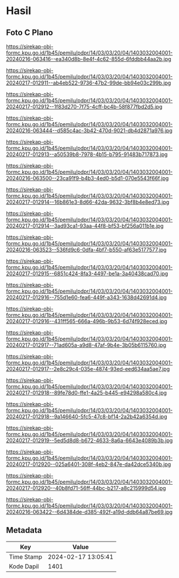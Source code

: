 # Hasil

## Foto C Plano

https://sirekap-obj-formc.kpu.go.id/1b45/pemilu/pdpr/14/03/03/20/04/1403032004001-20240216-063416--ea340d8b-8e4f-4c62-855d-6fddbb44aa2b.jpg

https://sirekap-obj-formc.kpu.go.id/1b45/pemilu/pdpr/14/03/03/20/04/1403032004001-20240217-012911--ab4eb522-9736-47b2-99de-bb94e03c299b.jpg

https://sirekap-obj-formc.kpu.go.id/1b45/pemilu/pdpr/14/03/03/20/04/1403032004001-20240217-012912--1f83d270-7f75-4cff-bc4b-58f877fbd2d5.jpg

https://sirekap-obj-formc.kpu.go.id/1b45/pemilu/pdpr/14/03/03/20/04/1403032004001-20240216-063444--d585c4ac-3b42-470d-9021-db4d2871a976.jpg

https://sirekap-obj-formc.kpu.go.id/1b45/pemilu/pdpr/14/03/03/20/04/1403032004001-20240217-012913--a50539b8-7978-4b15-b795-91483b717873.jpg

https://sirekap-obj-formc.kpu.go.id/1b45/pemilu/pdpr/14/03/03/20/04/1403032004001-20240216-063500--23ca91f9-b4b3-4ed0-b5d1-070e5543f66f.jpg

https://sirekap-obj-formc.kpu.go.id/1b45/pemilu/pdpr/14/03/03/20/04/1403032004001-20240217-012914--16b861e3-8d66-42da-9632-3bf8b4e8ed73.jpg

https://sirekap-obj-formc.kpu.go.id/1b45/pemilu/pdpr/14/03/03/20/04/1403032004001-20240217-012914--3ad93ca1-93aa-44f8-bf53-bf256a011b1e.jpg

https://sirekap-obj-formc.kpu.go.id/1b45/pemilu/pdpr/14/03/03/20/04/1403032004001-20240216-063523--536fd9c6-0dfa-4bf7-b550-af63e5177577.jpg

https://sirekap-obj-formc.kpu.go.id/1b45/pemilu/pdpr/14/03/03/20/04/1403032004001-20240217-012915--6851c424-8fa3-4497-be1a-3a40438cad70.jpg

https://sirekap-obj-formc.kpu.go.id/1b45/pemilu/pdpr/14/03/03/20/04/1403032004001-20240217-012916--755d1e60-fea6-449f-a343-1638d42691d4.jpg

https://sirekap-obj-formc.kpu.go.id/1b45/pemilu/pdpr/14/03/03/20/04/1403032004001-20240217-012916--431ff565-666a-496b-9b53-6d74f928eced.jpg

https://sirekap-obj-formc.kpu.go.id/1b45/pemilu/pdpr/14/03/03/20/04/1403032004001-20240217-012917--71ad605a-a9d8-47af-9b4e-3b05b6115760.jpg

https://sirekap-obj-formc.kpu.go.id/1b45/pemilu/pdpr/14/03/03/20/04/1403032004001-20240217-012917--2e8c29c4-035e-4874-93ed-eed634aa5ae7.jpg

https://sirekap-obj-formc.kpu.go.id/1b45/pemilu/pdpr/14/03/03/20/04/1403032004001-20240217-012918--89fe78d0-ffe1-4a25-b445-e94298a580c4.jpg

https://sirekap-obj-formc.kpu.go.id/1b45/pemilu/pdpr/14/03/03/20/04/1403032004001-20240217-012918--9a146640-5fc5-47c8-bf14-2a2b42a6354d.jpg

https://sirekap-obj-formc.kpu.go.id/1b45/pemilu/pdpr/14/03/03/20/04/1403032004001-20240217-012919--5ed5d8d8-b672-4633-8a6a-6643e4089b3b.jpg

https://sirekap-obj-formc.kpu.go.id/1b45/pemilu/pdpr/14/03/03/20/04/1403032004001-20240217-012920--025a6401-308f-4eb2-847e-da42dce5340b.jpg

https://sirekap-obj-formc.kpu.go.id/1b45/pemilu/pdpr/14/03/03/20/04/1403032004001-20240217-012920--40b8fd71-56ff-44bc-b217-a8c215999d54.jpg

https://sirekap-obj-formc.kpu.go.id/1b45/pemilu/pdpr/14/03/03/20/04/1403032004001-20240216-063422--6d4384de-d385-492f-a19d-ddb64a87be69.jpg


## Metadata

| Key        | Value               |
| ---------- | ------------------- |
| Time Stamp | 2024-02-17 13:05:41 |
| Kode Dapil | 1401                |



